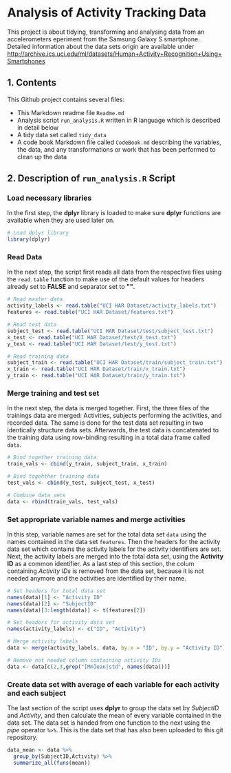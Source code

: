 # Analysis of Activity Tracking Data


This project is about tidying, transforming and analysing data from an accelerometers eperiment from the Samsung Galaxy S smartphone. Detailed information about the data sets origin are available under <http://archive.ics.uci.edu/ml/datasets/Human+Activity+Recognition+Using+Smartphones>


## 1. Contents

This Github project contains several files:
+ This Markdown readme file `Readme.md`
+ Analysis script `run_analysis.R` written in R language which is described in detail below
+ A tidy data set called `tidy_data`
+ A code book Markdown file called `CodeBook.md` describing the variables, the data, and any transformations or work that has been performed to clean up the data

## 2. Description of `run_analysis.R` Script

### Load necessary libraries
In the first step, the **dplyr** library is loaded to make sure **dplyr** functions are available when they are used later on.
```R
# Load dplyr library
library(dplyr)
```

### Read Data

In the next step, the script first reads all data from the respective files using the `read.table` function to make use of the default values for headers already set to **FALSE** and separator set to **""**.

```R
# Read master data
activity_labels <- read.table("UCI HAR Dataset/activity_labels.txt")
features <- read.table("UCI HAR Dataset/features.txt")

# Read test data
subject_test <- read.table("UCI HAR Dataset/test/subject_test.txt")
x_test <- read.table("UCI HAR Dataset/test/X_test.txt")
y_test <- read.table("UCI HAR Dataset/test/y_test.txt")

# Read training data
subject_train <- read.table("UCI HAR Dataset/train/subject_train.txt")
x_train <- read.table("UCI HAR Dataset/train/x_train.txt")
y_train <- read.table("UCI HAR Dataset/train/y_train.txt")

```

### Merge training and test set

In the next step, the data is merged together. First, the three files of the trainings data are merged: Activities, subjects performing the activities, and recorded data. The same is done for the test data set resulting in two identically structure data sets.
Afterwards, the test data is concatenated to the training data using row-binding resulting in a total data frame called `data`.

```R
# Bind together training data
train_vals <- cbind(y_train, subject_train, x_train)

# Bind togehther training data
test_vals <- cbind(y_test, subject_test, x_test)

# Combine data sets
data <- rbind(train_vals, test_vals)

```

### Set appropriate variable names and merge activities

In this step, variable names are set for the total data set `data` using the names contained in the data set `features`. Then the headers for the activity data set which contains the activity labels for the activity identifiers are set.
Next, the activity labels are merged into the total data set, using the **Activity ID** as a common identifier.
As a last step of this section, the colum containing *Activity IDs* is removed from the data set, because it is not needed anymore and the activities are  identified by their name.

```R
# Set headers for total data set
names(data)[1] <- "Activity ID"
names(data)[2] <- "SubjectID"
names(data)[3:length(data)] <- t(features[2])

# Set headers for activity data set
names(activity_labels) <- c("ID", "Activity")

# Merge activity labels
data <- merge(activity_labels, data, by.x = "ID", by.y = "Activity ID")

# Remove not needed column containing activity IDs
data <- data[c(2,3,grep("[Mm]ean|std", names(data)))]
```

### Create data set with average of each variable for each activity and each subject

The last section of the script uses **dplyr** to group the data set by *SubjectID* and *Activity*, and then calculate the mean of every variable contained in the data set. The data set is handed from one function to the next using the *pipe* operator `%>%`. This is the data set that has also been uploaded to this git repository.

```R
data_mean <- data %>%
  group_by(SubjectID,Activity) %>%
  summarize_all(funs(mean))
```